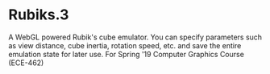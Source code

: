 # Rubiks.3
A WebGL powered Rubik's cube emulator. You can specify parameters such as view distance, cube inertia, rotation speed, etc. and save the entire emulation state for later use. For Spring '19 Computer Graphics Course (ECE-462)
